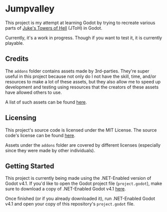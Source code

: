 # Jumpvalley
This project is my attempt at learning Godot by trying to recreate various parts of [Juke's Towers of Hell](https://www.roblox.com/games/8562822414/Jukes-Towers-of-Hell) (JToH) in Godot.

Currently, it's a work in progress. Though if you want to test it, it is currently playable.

## Credits
The ```addons``` folder contains assets made by 3rd-parties. They're super useful in this project because not only do I not have the skill, time, and/or resources to make a lot of these assets, but they also allow me to speed up development and testing using resources that the creators of these assets have allowed others to use.

A list of such assets can be found [here](https://github.com/UTheDev/test_godot_game/blob/main/credits.md).

## Licensing
This project's source code is licensed under the MIT License. The source code's license can be found [here](https://github.com/UTheDev/test_godot_game/blob/main/LICENSE.md).

Assets under the ```addons``` folder are covered by different licenses (especially since they were made by other individuals).

## Getting Started
This project is currently being made using the .NET-Enabled version of Godot v4.1.
If you'd like to open the Godot project file (```project.godot```), make sure to download a copy of .NET-Enabled Godot v4.1 [here](https://godotengine.org/download).

Once finished (or if you already downloaded it), run .NET-Enabled Godot v4.1 and open your copy of this repository's ```project.godot``` file.
